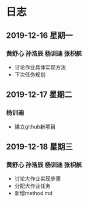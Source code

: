# 日志

## 2019-12-16 星期一

###  黄舒心 孙浩辰 杨训迪 张枳航

- 讨论作业具体实现方法
- 下次任务规划

## 2019-12-17  星期二

### 杨训迪

- 建立github新项目
## 2019-12-18 星期三
###  黄舒心 孙浩辰 杨训迪 张枳航
- 讨论大作业实现步骤
- 分配大作业任务
- 新增method.md

